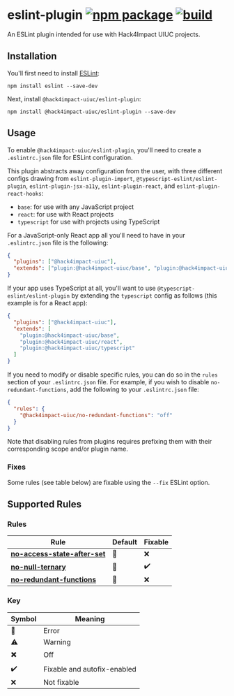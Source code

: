 # eslint-plugin [![npm package](https://img.shields.io/npm/v/@hack4impact-uiuc/eslint-plugin)](https://www.npmjs.com/package/@hack4impact-uiuc/eslint-plugin) [![build](https://img.shields.io/github/workflow/status/hack4impact-uiuc/eslint-plugin/CD)](https://github.com/hack4impact-uiuc/eslint-plugin/actions?query=workflow%3ACD)

An ESLint plugin intended for use with Hack4Impact UIUC projects.

## Installation

You'll first need to install [ESLint](http://eslint.org):

```shell
npm install eslint --save-dev
```

Next, install `@hack4impact-uiuc/eslint-plugin`:

```shell
npm install @hack4impact-uiuc/eslint-plugin --save-dev
```

## Usage

To enable `@hack4impact-uiuc/eslint-plugin`, you'll need to create a `.eslintrc.json` file for ESLint configuration.

This plugin abstracts away configuration from the user, with three different configs drawing from `eslint-plugin-import`, `@typescript-eslint/eslint-plugin`, `eslint-plugin-jsx-a11y`, `eslint-plugin-react`, and `eslint-plugin-react-hooks`:

- `base`: for use with any JavaScript project
- `react`: for use with React projects
- `typescript` for use with projects using TypeScript

For a JavaScript-only React app all you'll need to have in your `.eslintrc.json` file is the following:

```json
{
  "plugins": ["@hack4impact-uiuc"],
  "extends": ["plugin:@hack4impact-uiuc/base", "plugin:@hack4impact-uiuc/react"]
}
```

If your app uses TypeScript at all, you'll want to use `@typescript-eslint/eslint-plugin` by extending the `typescript` config as follows (this example is for a React app):

```json
{
  "plugins": ["@hack4impact-uiuc"],
  "extends": [
    "plugin:@hack4impact-uiuc/base",
    "plugin:@hack4impact-uiuc/react",
    "plugin:@hack4impact-uiuc/typescript"
  ]
}
```

If you need to modify or disable specific rules, you can do so in the `rules` section of your `.eslintrc.json` file. For example, if you wish to disable `no-redundant-functions`, add the following to your `.eslintrc.json` file:

```json
{
  "rules": {
    "@hack4impact-uiuc/no-redundant-functions": "off"
  }
}
```

Note that disabling rules from plugins requires prefixing them with their corresponding scope and/or plugin name.

### Fixes

Some rules (see table below) are fixable using the `--fix` ESLint option.

## Supported Rules

### Rules

| Rule                                                                      | Default                   | Fixable            |
| ------------------------------------------------------------------------- | ------------------------- | ------------------ |
| [**no-access-state-after-set**](/docs/rules/no-access-state-after-set.md) | :triangular_flag_on_post: | :x:                |
| [**no-null-ternary**](/docs/rules/no-null-ternary.md)                     | :triangular_flag_on_post: | :heavy_check_mark: |
| [**no-redundant-functions**](/docs/rules/no-redundant-functions.md)       | :triangular_flag_on_post: | :x:                |

### Key

| Symbol                    | Meaning                     |
| ------------------------- | --------------------------- |
| :triangular_flag_on_post: | Error                       |
| :warning:                 | Warning                     |
| :heavy_multiplication_x:  | Off                         |
| :heavy_check_mark:        | Fixable and autofix-enabled |
| :x:                       | Not fixable                 |
